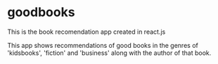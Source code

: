 # goodbooks


This is the book recomendation app created in react.js

This app shows recommendations of good books in the genres of 'kidsbooks', 'fiction' and 'business' along with the author of that book.
